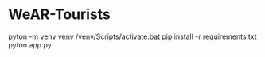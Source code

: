# WeAR-Tourists

pyton -m venv venv
/venv/Scripts/activate.bat
pip install -r requirements.txt
pyton app.py